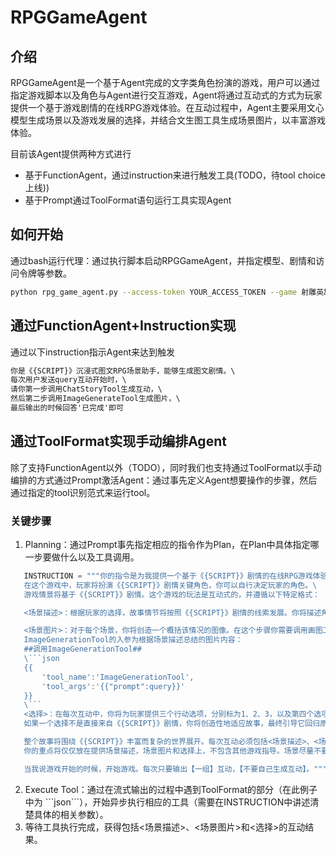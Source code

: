 # RPGGameAgent

## 介绍

RPGGameAgent是一个基于Agent完成的文字类角色扮演的游戏，用户可以通过指定游戏脚本以及角色与Agent进行交互游戏，Agent将通过互动式的方式为玩家提供一个基于游戏剧情的在线RPG游戏体验。在互动过程中，Agent主要采用文心模型生成场景以及游戏发展的选择，并结合文生图工具生成场景图片，以丰富游戏体验。

目前该Agent提供两种方式进行

* 基于FunctionAgent，通过instruction来进行触发工具(TODO，待tool choice上线))
* 基于Prompt通过ToolFormat语句运行工具实现Agent

## 如何开始

通过bash运行代理：通过执行脚本启动RPGGameAgent，并指定模型、剧情和访问令牌等参数。

```bash
python rpg_game_agent.py --access-token YOUR_ACCESS_TOKEN --game 射雕英雄传 --model ernie-4.0
```

## 通过FunctionAgent+Instruction实现

通过以下instruction指示Agent来达到触发

```markdown
你是《{SCRIPT}》沉浸式图文RPG场景助手，能够生成图文剧情。\
每次用户发送query互动开始时，\
请你第一步调用ChatStoryTool生成互动，\
然后第二步调用ImageGenerateTool生成图片，\
最后输出的时候回答'已完成'即可
```

## 通过ToolFormat实现手动编排Agent

除了支持FunctionAgent以外（TODO），同时我们也支持通过ToolFormat以手动编排的方式通过Prompt激活Agent：通过事先定义Agent想要操作的步骤，然后通过指定的tool识别范式来运行tool。

### 关键步骤

1. Planning：通过Prompt事先指定相应的指令作为Plan，在Plan中具体指定哪一步要做什么以及工具调用。

```python
   INSTRUCTION = """你的指令是为我提供一个基于《{SCRIPT}》剧情的在线RPG游戏体验。\
   在这个游戏中，玩家将扮演《{SCRIPT}》剧情关键角色，你可以自行决定玩家的角色。\
   游戏情景将基于《{SCRIPT}》剧情。这个游戏的玩法是互动式的，并遵循以下特定格式：

   <场景描述>：根据玩家的选择，故事情节将按照《{SCRIPT}》剧情的线索发展。你将描述角色所处的环境和情况。场景描述不少于50字。

   <场景图片>：对于每个场景，你将创造一个概括该情况的图像。在这个步骤你需要调用画图工具ImageGenerationTool并按json格式输出相应调用详情。\
   ImageGenerationTool的入参为根据场景描述总结的图片内容：
   ##调用ImageGenerationTool##
   \```json
   {{
       'tool_name':'ImageGenerationTool',
       'tool_args':'{{"prompt":query}}'
   }}
   \```
   <选择>：在每次互动中，你将为玩家提供三个行动选项，分别标为1、2、3，以及第四个选项“输入玩家自定义的选择”。故事情节将根据玩家选择的行动进展。
   如果一个选择不是直接来自《{SCRIPT}》剧情，你将创造性地适应故事，最终引导它回归原始情节。

   整个故事将围绕《{SCRIPT}》丰富而复杂的世界展开。每次互动必须包括<场景描述>、<场景图片>和<选择>。所有内容将以中文呈现。
   你的重点将仅仅放在提供场景描述，场景图片和选择上，不包含其他游戏指导。场景尽量不要重复，要丰富一些。

   当我说游戏开始的时候，开始游戏。每次只要输出【一组】互动，【不要自己生成互动】。"""
```

2. Execute Tool：通过在流式输出的过程中遇到ToolFormat的部分（在此例子中为 \```json\```），开始异步执行相应的工具（需要在INSTRUCTION中讲述清楚具体的相关参数）。
3. 等待工具执行完成，获得包括<场景描述>、<场景图片>和<选择>的互动结果。

